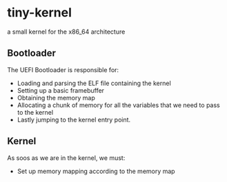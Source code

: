 # tiny-kernel

a small kernel for the x86_64 architecture 

## Bootloader

The UEFI Bootloader is responsible for:
- Loading and parsing the ELF file containing the kernel
- Setting up a basic framebuffer
- Obtaining the memory map
- Allocating a chunk of memory for all the variables that we need to pass to the kernel
- Lastly jumping to the kernel entry point.

## Kernel

As soos as we are in the kernel, we must:
- Set up memory mapping according to the memory map

